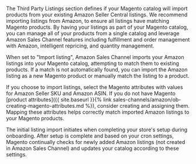 
The Third Party Listings section defines if your Magento catalog will import products from your existing Amazon Seller Central listings. We recommend importing listings from Amazon, to ensure all listings have matching Magento products. By having your listings as part of your Magento catalog, you can manage all of your products from a single catalog and leverage Amazon Sales Channel features including fulfillment and order management with Amazon, intelligent repricing, and quantity management.

When set to "Import listing", Amazon Sales Channel imports your Amazon listings into your Magento catalog, attempting to match them to existing products. If a match is not automatically found, you can import the Amazon listing as a new Magento product or manually match the listing to a product.

If you choose to import listings, select the Magento attributes with values for Amazon Seller SKU and Amazon ASIN. If you do not have Magento [product attributes]({{ site.baseurl }}{% link sales-channels/amazon/ob-creating-magento-attributes.md %}), consider creating and assigning them. Mapping these attributes helps correctly match imported Amazon listings to your Magento products.

The initial listing import initiates when completing your store's setup during onboarding. After setup is complete and based on your cron settings, Magento continually checks for newly added Amazon listings (not created in Amazon Sales Channel) and updates your catalog according to these settings.
